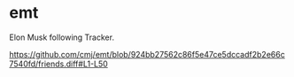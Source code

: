 # emt
Elon Musk following Tracker.

https://github.com/cmj/emt/blob/924bb27562c86f5e47ce5dccadf2b2e66c7540fd/friends.diff#L1-L50

